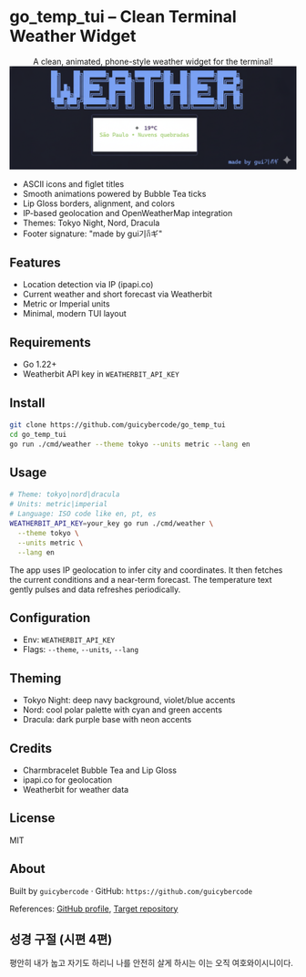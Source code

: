 # go_temp_tui – Clean Terminal Weather Widget

<div align="center">
A clean, animated, phone-style weather widget for the terminal!
<img src="clima.png" width="800"/>
</div>

- ASCII icons and figlet titles
- Smooth animations powered by Bubble Tea ticks
- Lip Gloss borders, alignment, and colors
- IP-based geolocation and OpenWeatherMap integration
- Themes: Tokyo Night, Nord, Dracula
- Footer signature: "made by gui기กีギ"

## Features

- Location detection via IP (ipapi.co)
- Current weather and short forecast via Weatherbit
- Metric or Imperial units
- Minimal, modern TUI layout

## Requirements

- Go 1.22+
- Weatherbit API key in `WEATHERBIT_API_KEY`

## Install

```bash
git clone https://github.com/guicybercode/go_temp_tui
cd go_temp_tui
go run ./cmd/weather --theme tokyo --units metric --lang en
```

## Usage

```bash
# Theme: tokyo|nord|dracula
# Units: metric|imperial
# Language: ISO code like en, pt, es
WEATHERBIT_API_KEY=your_key go run ./cmd/weather \
  --theme tokyo \
  --units metric \
  --lang en
```

The app uses IP geolocation to infer city and coordinates. It then fetches the current conditions and a near-term forecast. The temperature text gently pulses and data refreshes periodically.

## Configuration

- Env: `WEATHERBIT_API_KEY`
- Flags: `--theme`, `--units`, `--lang`

## Theming

- Tokyo Night: deep navy background, violet/blue accents
- Nord: cool polar palette with cyan and green accents
- Dracula: dark purple base with neon accents

## Credits

- Charmbracelet Bubble Tea and Lip Gloss
- ipapi.co for geolocation
- Weatherbit for weather data

## License

MIT

## About

Built by `guicybercode` · GitHub: `https://github.com/guicybercode`

References: [GitHub profile](https://github.com/guicybercode), [Target repository](https://github.com/guicybercode/go_temp_tui)

## 성경 구절 (시편 4편)

평안히 내가 눕고 자기도 하리니 나를 안전히 살게 하시는 이는 오직 여호와이시니이다.



